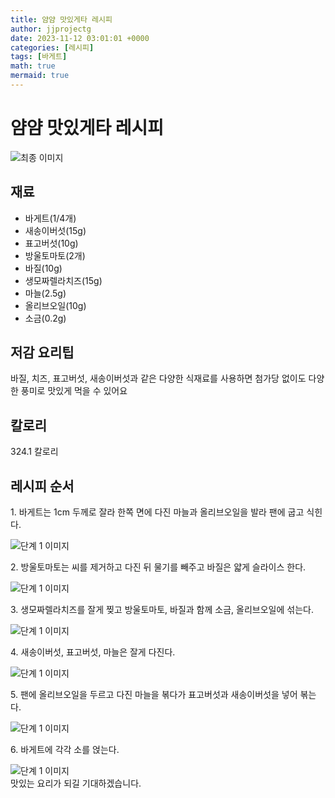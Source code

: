 ```yaml
---
title: 얌얌 맛있게타 레시피
author: jjprojectg
date: 2023-11-12 03:01:01 +0000
categories: [레시피]
tags: [바게트]
math: true
mermaid: true
---
```

<meta name="og:type" content="website"/>
<meta charset="UTF-8"/>
<div class="header">
  <h1>얌얌 맛있게타 레시피</h1>
</div>

<div class="container my-4">
  <div class="row">
    <div class="col-12 col-md-6">
      <div class="recipe-image">
        <img src="http://www.foodsafetykorea.go.kr/uploadimg/cook/10_01083_2.png" class="step-image" alt="최종 이미지"/>
      </div>
    </div>
    <div class="col-12 col-md-6">
      <div class="ingredients">
        <h2>재료</h2>
        <ul class="card">
          <li> 바게트(1/4개) </li>
          <li>  새송이버섯(15g) </li>
          <li> 표고버섯(10g) </li>
          <li>  방울토마토(2개) </li>
          <li> 바질(10g) </li>
          <li>  생모짜렐라치즈(15g) </li>
          <li> 마늘(2.5g) </li>
          <li>  올리브오일(10g) </li>
          <li>  소금(0.2g) </li>
</ul>
      </div>
    </div>
    <div class="col-12 col-md-6">
      <div class="ingredients">
        <h2>저감 요리팁</h2>
        <div class="card"> 
          <p>
            바질, 치즈, 표고버섯, 새송이버섯과 같은 다양한 식재료를 사용하면 첨가당 없이도 다양한 풍미로 맛있게 먹을 수 있어요
          </p>
        </div>
      </div>
      <div class="ingredients">
        <h2>칼로리</h2>
        <div class="card"> 
          <p>
            324.1 칼로리
          </p>
        </div>
      </div>
    </div>
  </div>

  <h2 class="my-4">레시피 순서</h2>
  <div class="card recipe-card">
    <div class="card-body recipe-step">
      <p class="card-text step-description">1. 바게트는 1cm 두께로 잘라 한쪽
면에 다진 마늘과 올리브오일을
발라 팬에 굽고 식힌다.</p>
      <img src="http://www.foodsafetykorea.go.kr/uploadimg/cook/20_01083_1.JPG" alt="단계 1 이미지" class="step-image"/>
    </div>
  </div>
  <div class="card recipe-card">
    <div class="card-body recipe-step">
      <p class="card-text step-description">2. 방울토마토는 씨를 제거하고
다진 뒤 물기를 빼주고 바질은
얇게 슬라이스 한다.</p>
      <img src="http://www.foodsafetykorea.go.kr/uploadimg/cook/20_01083_2.JPG" alt="단계 1 이미지" class="step-image"/>
    </div>
  </div>
  <div class="card recipe-card">
    <div class="card-body recipe-step">
      <p class="card-text step-description">3. 생모짜렐라치즈를 잘게 찢고
방울토마토, 바질과 함께 소금,
올리브오일에 섞는다.</p>
      <img src="http://www.foodsafetykorea.go.kr/uploadimg/cook/20_01083_3.JPG" alt="단계 1 이미지" class="step-image"/>
    </div>
  </div>
  <div class="card recipe-card">
    <div class="card-body recipe-step">
      <p class="card-text step-description">4. 새송이버섯, 표고버섯, 마늘은
잘게 다진다.</p>
      <img src="http://www.foodsafetykorea.go.kr/uploadimg/cook/20_01083_4.JPG" alt="단계 1 이미지" class="step-image"/>
    </div>
  </div>
  <div class="card recipe-card">
    <div class="card-body recipe-step">
      <p class="card-text step-description">5. 팬에 올리브오일을 두르고 다진 
마늘을 볶다가 표고버섯과
새송이버섯을 넣어 볶는다.</p>
      <img src="http://www.foodsafetykorea.go.kr/uploadimg/cook/20_01083_5.JPG" alt="단계 1 이미지" class="step-image"/>
    </div>
  </div>
  <div class="card recipe-card">
    <div class="card-body recipe-step">
      <p class="card-text step-description">6. 바게트에 각각 소를 얹는다.</p>
      <img src="http://www.foodsafetykorea.go.kr/uploadimg/cook/20_01083_6.JPG" alt="단계 1 이미지" class="step-image"/>
    </div>
  </div>

</div>
맛있는 요리가 되길 기대하겠습니다.
